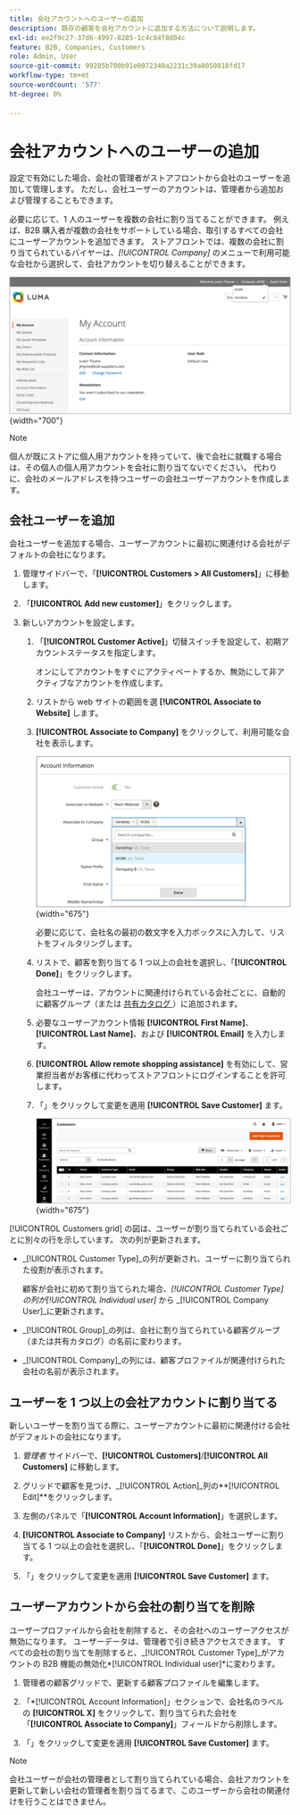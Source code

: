```yaml
---
title: 会社アカウントへのユーザーの追加
description: 既存の顧客を会社アカウントに追加する方法について説明します。
exl-id: ee2f9c27-37d6-4997-8285-1c4c84f8d04c
feature: B2B, Companies, Customers
role: Admin, User
source-git-commit: 99285b700b91e0072340a2231c39a8050818fd17
workflow-type: tm+mt
source-wordcount: '577'
ht-degree: 0%

---
```


# 会社アカウントへのユーザーの追加

設定で有効にした場合、会社の管理者がストアフロントから会社のユーザーを追加して管理します。 ただし、会社ユーザーのアカウントは、管理者から追加および管理することもできます。

必要に応じて、1 人のユーザーを複数の会社に割り当てることができます。 例えば、B2B 購入者が複数の会社をサポートしている場合、取引するすべての会社にユーザーアカウントを追加できます。 ストアフロントでは、複数の会社に割り当てられているバイヤーは、*[!UICONTROL Company]* のメニューで利用可能な会社から選択して、会社アカウントを切り替えることができます。

![ 会社への関連付け ](./assets/company-assign-multi-switcher.png){width="700"}

>[!NOTE]
>
>個人が既にストアに個人用アカウントを持っていて、後で会社に就職する場合は、その個人の個人用アカウントを会社に割り当てないでください。 代わりに、会社のメールアドレスを持つユーザーの会社ユーザーアカウントを作成します。

## 会社ユーザーを追加

会社ユーザーを追加する場合、ユーザーアカウントに最初に関連付ける会社がデフォルトの会社になります。

1. 管理サイドバーで、「**[!UICONTROL Customers > All Customers]**」に移動します。

1. 「**[!UICONTROL Add new customer]**」をクリックします。

1. 新しいアカウントを設定します。

   1. 「**[!UICONTROL Customer Active]**」切替スイッチを設定して、初期アカウントステータスを指定します。

      オンにしてアカウントをすぐにアクティベートするか、無効にして非アクティブなアカウントを作成します。

   1. リストから web サイトの範囲を選 **[!UICONTROL Associate to Website]** します。

   1. **[!UICONTROL Associate to Company]** をクリックして、利用可能な会社を表示します。

      ![ 会社への関連付け ](./assets/company-assign-customer-account.png){width="675"}

      必要に応じて、会社名の最初の数文字を入力ボックスに入力して、リストをフィルタリングします。

   1. リストで、顧客を割り当てる 1 つ以上の会社を選択し、「**[!UICONTROL Done]**」をクリックします。

      会社ユーザーは、アカウントに関連付けられている会社ごとに、自動的に顧客グループ（または [ 共有カタログ ](catalog-shared.md)）に追加されます。

   1. 必要なユーザーアカウント情報 **[!UICONTROL First Name]**、**[!UICONTROL Last Name]**、および **[!UICONTROL Email]** を入力します。

   1. **[!UICONTROL Allow remote shopping assistance]** を有効にして、営業担当者がお客様に代わってストアフロントにログインすることを許可します。

   1. 「」をクリックして変更を適用 **[!UICONTROL Save Customer]** ます。

      ![ 会社割り当てを使用した顧客グリッド ](./assets/company-assign-user-assignments.png){width="675"}

[!UICONTROL Customers grid] の図は、ユーザーが割り当てられている会社ごとに別々の行を示しています。 次の列が更新されます。

- _[!UICONTROL Customer Type]_の列が更新され、ユーザーに割り当てられた役割が表示されます。

  顧客が会社に初めて割り当てられた場合、_[!UICONTROL Customer Type]_の列が_[!UICONTROL Individual user]_ から _[!UICONTROL Company User]_に更新されます。

- _[!UICONTROL Group]_の列は、会社に割り当てられている顧客グループ（または共有カタログ）の名前に変わります。

- _[!UICONTROL Company]_の列には、顧客プロファイルが関連付けられた会社の名前が表示されます。

## ユーザーを 1 つ以上の会社アカウントに割り当てる

新しいユーザーを割り当てる際に、ユーザーアカウントに最初に関連付ける会社がデフォルトの会社になります。

1. _管理者_ サイドバーで、**[!UICONTROL Customers]**/**[!UICONTROL All Customers]** に移動します。

1. グリッドで顧客を見つけ、_[!UICONTROL Action]_列の&#x200B;**[!UICONTROL Edit]**をクリックします。

1. 左側のパネルで「**[!UICONTROL Account Information]**」を選択します。

1. **[!UICONTROL Associate to Company]** リストから、会社ユーザーに割り当てる 1 つ以上の会社を選択し、「**[!UICONTROL Done]**」をクリックします。

1. 「」をクリックして変更を適用 **[!UICONTROL Save Customer]** ます。

## ユーザーアカウントから会社の割り当てを削除

ユーザープロファイルから会社を削除すると、その会社へのユーザーアクセスが無効になります。 ユーザーデータは、管理者で引き続きアクセスできます。 すべての会社の割り当てを削除すると、_[!UICONTROL Customer Type]_がアカウントの B2B 機能の無効化&#x200B;*[!UICONTROL Individual user]*に変わります。

1. 管理者の顧客グリッドで、更新する顧客プロファイルを編集します。

1. 「*[!UICONTROL Account Information]」セクションで、会社名のラベルの **[!UICONTROL X]** をクリックして、割り当てられた会社を「**[!UICONTROL Associate to Company]**」フィールドから削除します。

1. 「」をクリックして変更を適用 **[!UICONTROL Save Customer]** ます。

>[!NOTE]
>
>会社ユーザーが会社の管理者として割り当てられている場合、会社アカウントを更新して新しい会社の管理者を割り当てるまで、このユーザーから会社の関連付けを行うことはできません。
